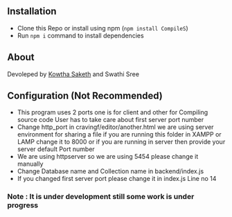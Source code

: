 ## Installation

*   Clone this Repo or install using npm (`npm install CompileS`)
*   Run `npm i` command to install dependencies

## About

Devoleped by [Kowtha Saketh](http://kowthasaketh.com/) and Swathi Sree

## Configuration (Not Recommended)

*   This program uses 2 ports one is for client and other for Compiling source code User has to take care about first server port number
*   Change http_port in cravingf/editor/another.html we are using server environment for sharing a file if you are running this folder in XAMPP or LAMP change it to 8000 or if you are running in server then provide your server default Port number
*   We are using httpserver so we are using 5454 please change it manually
*   Change Database name and Collection name in backend/index.js
*   If you changed first server port please change it in index.js Line no 14

### Note : **It is under development still some work is under progress** 
